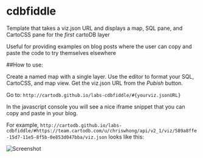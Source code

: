 # cdbfiddle
Template that takes a viz.json URL and displays a map, SQL pane, and CartoCSS pane for the *first* cartoDB layer

Useful for providing examples on blog posts where the user can copy and paste the code to try themselves elsewhere

##How to use:

Create a named map with a single layer.  Use the editor to format your SQL, CartoCSS, and map view.  Get the viz.json URL from the *Pubish* button.  

Go to: `http://cartodb.github.io/labs-cdbfiddle/#{yourviz.jsonURL}`

In the javascript console you will see a nice iframe snippet that you can copy and paste in your blog.

For example, 
`http://cartodb.github.io/labs-cdbfiddle/#https://team.cartodb.com/u/chriswhong/api/v2_1/viz/589a8ffe-15d7-11e5-8f5b-0e853d047bba/viz.json`
looks like this:

![Screenshot](https://www.evernote.com/shard/s288/sh/b03f02f8-5ce8-4266-b6e8-8a117eaef3a7/21090bef4a9b7b0d/res/6abdf767-ea6f-455b-b6b6-bbe46260632a/skitch.png?resizeSmall&width=832)
